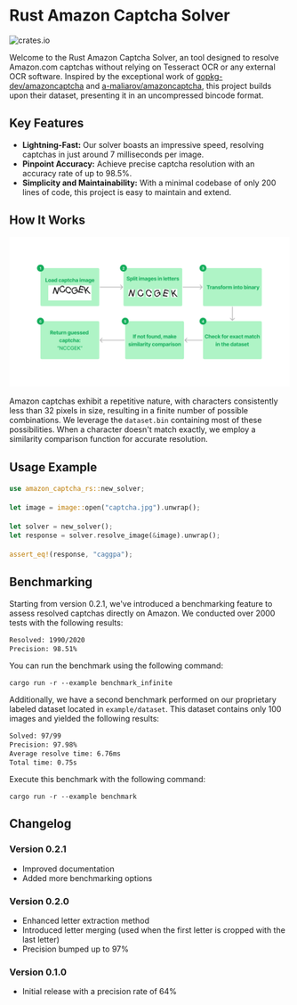 # Rust Amazon Captcha Solver

![crates.io](https://img.shields.io/crates/v/amazon-captcha-rs.svg)

Welcome to the Rust Amazon Captcha Solver, an tool designed to resolve Amazon.com captchas without relying on Tesseract OCR or any external OCR software. Inspired by the exceptional work of [gopkg-dev/amazoncaptcha](https://github.com/gopkg-dev/amazoncaptcha) and [a-maliarov/amazoncaptcha](https://github.com/a-maliarov), this project builds upon their dataset, presenting it in an uncompressed bincode format.

## Key Features

- **Lightning-Fast:** Our solver boasts an impressive speed, resolving captchas in just around 7 milliseconds per image.
- **Pinpoint Accuracy:** Achieve precise captcha resolution with an accuracy rate of up to 98.5%.
- **Simplicity and Maintainability:** With a minimal codebase of only 200 lines of code, this project is easy to maintain and extend.

## How It Works
![Functional Schema](media/schema.png)

Amazon captchas exhibit a repetitive nature, with characters consistently less than 32 pixels in size, resulting in a finite number of possible combinations. We leverage the `dataset.bin` containing most of these possibilities. When a character doesn't match exactly, we employ a similarity comparison function for accurate resolution.

## Usage Example
```rust
use amazon_captcha_rs::new_solver; 

let image = image::open("captcha.jpg").unwrap();

let solver = new_solver();
let response = solver.resolve_image(&image).unwrap();

assert_eq!(response, "caggpa");
```

## Benchmarking
Starting from version 0.2.1, we've introduced a benchmarking feature to assess resolved captchas directly on Amazon. We conducted over 2000 tests with the following results:

```
Resolved: 1990/2020
Precision: 98.51%
```

You can run the benchmark using the following command:
```
cargo run -r --example benchmark_infinite
```

Additionally, we have a second benchmark performed on our proprietary labeled dataset located in `example/dataset`. This dataset contains only 100 images and yielded the following results:

```
Solved: 97/99
Precision: 97.98%
Average resolve time: 6.76ms
Total time: 0.75s
```

Execute this benchmark with the following command:
```
cargo run -r --example benchmark
```

## Changelog

### Version 0.2.1
- Improved documentation
- Added more benchmarking options

### Version 0.2.0
- Enhanced letter extraction method
- Introduced letter merging (used when the first letter is cropped with the last letter)
- Precision bumped up to 97%

### Version 0.1.0
- Initial release with a precision rate of 64%
